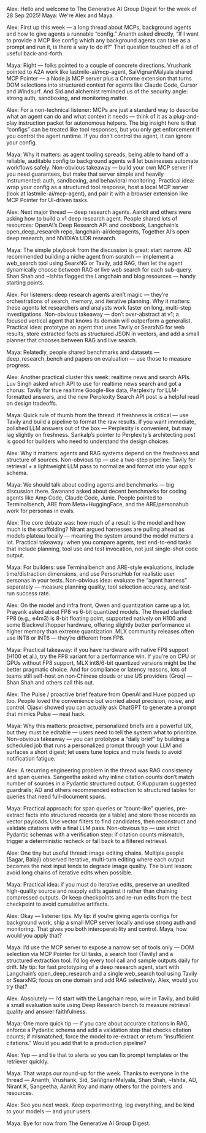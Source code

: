 Alex: Hello and welcome to The Generative AI Group Digest for the week of 28 Sep 2025!
Maya: We're Alex and Maya.

Alex: First up this week — a long thread about MCPs, background agents and how to give agents a runnable “config.” Ananth asked directly, “If I want to provide a MCP like config which any background agents can take as a prompt and run it, is there a way to do it?” That question touched off a lot of useful back-and-forth.

Maya: Right — folks pointed to a couple of concrete directions. Vrushank pointed to A2A work like lastmile-ai/mcp-agent, SaiVignanMalyala shared MCP Pointer — a Node.js MCP server plus a Chrome extension that turns DOM selections into structured context for agents like Claude Code, Cursor and Windsurf. And Sid and alchemist reminded us of the security angle: strong auth, sandboxing, and monitoring matter.

Alex: For a non-technical listener: MCPs are just a standard way to describe what an agent can do and what context it needs — think of it as a plug-and-play instruction packet for autonomous helpers. The big insight here is that “configs” can be treated like tool responses, but you only get enforcement if you control the agent runtime. If you don’t control the agent, it can ignore your config.

Maya: Why it matters: as agent tooling spreads, being able to hand off a reliable, auditable config to background agents will let businesses automate workflows safely. Non-obvious takeaway — build your own MCP server if you need guarantees, but make that server simple and heavily instrumented: auth, sandboxing, and behavioral monitoring. Practical idea: wrap your config as a structured tool response, host a local MCP server (look at lastmile-ai/mcp-agent), and pair it with a browser extension like MCP Pointer for UI-driven tasks.

Alex: Next major thread — deep research agents. Aankit and others were asking how to build a v1 deep research agent. People shared lots of resources: OpenAI’s Deep Research API and cookbook, Langchain’s open_deep_research repo, langchain-ai/deepagents, Together AI’s open deep research, and NVIDIA’s UDR research.

Maya: The simple playbook from the discussion is great: start narrow. AD recommended building a niche agent from scratch — implement a web_search tool using SearxNG or Tavily, add RAG, then let the agent dynamically choose between RAG or live web search for each sub-query. Shan Shah and ~Ishita flagged the Langchain and blog resources — handy starting points.

Alex: For listeners: deep research agents aren’t magic — they’re orchestrations of search, memory, and iterative planning. Why it matters: these agents let researchers and analysts work faster on long, multi-step investigations. Non-obvious takeaway — don’t over-abstract at v1; a focused vertical agent that knows its domain will outperform a generalist. Practical idea: prototype an agent that uses Tavily or SearxNG for web results, store extracted facts as structured JSON in vectors, and add a small planner that chooses between RAG and live search.

Maya: Relatedly, people shared benchmarks and datasets — deep_research_bench and papers on evaluation — use those to measure progress.

Alex: Another practical cluster this week: realtime news and search APIs. Luv Singh asked which API to use for realtime news search and got a chorus: Tavily for true realtime Google-like data, Perplexity for LLM-formatted answers, and the new Perplexity Search API post is a helpful read on design tradeoffs.

Maya: Quick rule of thumb from the thread: if freshness is critical — use Tavily and build a pipeline to format the raw results. If you want immediate, polished LLM answers out of the box — Perplexity is convenient, but may lag slightly on freshness. Sankalp’s pointer to Perplexity’s architecting post is good for builders who need to understand the design choices.

Alex: Why it matters: agents and RAG systems depend on the freshness and structure of sources. Non-obvious tip — use a two-step pipeline: Tavily for retrieval + a lightweight LLM pass to normalize and format into your app’s schema.

Maya: We should talk about coding agents and benchmarks — big discussion there. Swanand asked about decent benchmarks for coding agents like Amp Code, Claude Code, Junie. People pointed to Terminalbench, ARE from Meta+HuggingFace, and the ARE/personahub work for personas in evals.

Alex: The core debate was: how much of a result is the model and how much is the scaffolding? Nirant argued harnesses are pulling ahead as models plateau locally — meaning the system around the model matters a lot. Practical takeaway: when you compare agents, test end-to-end tasks that include planning, tool use and test invocation, not just single-shot code output.

Maya: For builders: use Terminalbench and ARE-style evaluations, include time/distraction dimensions, and use PersonaHub for realistic user personas in your tests. Non-obvious idea: evaluate the “agent harness” separately — measure planning quality, tool selection accuracy, and test-run success rate.

Alex: On the model and infra front, Qwen and quantization came up a lot. Prayank asked about FP8 vs 6-bit quantized models. The thread clarified: FP8 (e.g., e4m3) is 8-bit floating point, supported natively on H100 and some Blackwell/hopper hardware, offering slightly better performance at higher memory than extreme quantization. MLX community releases often use INT8 or INT6 — they’re different from FP8.

Maya: Practical takeaway: if you have hardware with native FP8 support (H100 et al.), try the FP8 variant for a performance win. If you’re on CPU or GPUs without FP8 support, MLX int8/6-bit quantized versions might be the better pragmatic choice. And for compliance or latency reasons, lots of teams still self-host on non‑Chinese clouds or use US providers (Groq) — Shan Shah and others call this out.

Alex: The Pulse / proactive brief feature from OpenAI and Huxe popped up too. People loved the convenience but worried about precision, noise, and control. Ojasvi showed you can actually ask ChatGPT to generate a prompt that mimics Pulse — neat hack.

Maya: Why this matters: proactive, personalized briefs are a powerful UX, but they must be editable — users need to tell the system what to prioritize. Non-obvious takeaway — you can prototype a “daily brief” by building a scheduled job that runs a personalized prompt through your LLM and surfaces a short digest; let users tune topics and mute feeds to avoid notification fatigue.

Alex: A recurring engineering problem in the thread was RAG consistency and span queries. Sangeetha asked why inline citation counts don’t match number of sources in a Pydantic structured output. G Kuppuram suggested guardrails; AD and others recommended extraction to structured tables for queries that need full-document spans.

Maya: Practical approach: for span queries or “count-like” queries, pre-extract facts into structured records (or a table) and store those records as vector payloads. Use vector filters to find candidates, then reconstruct and validate citations with a final LLM pass. Non-obvious tip — use strict Pydantic schemas with a verification step: if citation counts mismatch, trigger a deterministic recheck or fall back to a filtered retrieval.

Alex: One tiny but useful thread: image editing chains. Multiple people (Sagar, Balaji) observed iterative, multi-turn editing where each output becomes the next input tends to degrade image quality. The blunt lesson: avoid long chains of iterative edits when possible.

Maya: Practical idea: if you must do iterative edits, preserve an unedited high-quality source and reapply edits against it rather than chaining compressed outputs. Or keep checkpoints and re-run edits from the best checkpoint to avoid cumulative artifacts.

Alex: Okay — listener tips. My tip: if you’re giving agents configs for background work, ship a small MCP server locally and use strong auth and monitoring. That gives you both interoperability and control. Maya, how would you apply that?

Maya: I’d use the MCP server to expose a narrow set of tools only — DOM selection via MCP Pointer for UI tasks, a search tool (Tavily) and a structured extraction tool. I’d log every tool call and sample outputs daily for drift. My tip: for fast prototyping of a deep research agent, start with Langchain’s open_deep_research and a single web_search tool using Tavily or SearxNG; focus on one domain and add RAG selectively. Alex, would you try that?

Alex: Absolutely — I’d start with the Langchain repo, wire in Tavily, and build a small evaluation suite using Deep Research bench to measure retrieval quality and answer faithfulness.

Maya: One more quick tip — if you care about accurate citations in RAG, enforce a Pydantic schema and add a validation step that checks citation counts; if mismatched, force the model to re-extract or return “insufficient citations.” Would you add that to a production pipeline?

Alex: Yep — and tie that to alerts so you can fix prompt templates or the retriever quickly.

Maya: That wraps our round-up for the week. Thanks to everyone in the thread — Ananth, Vrushank, Sid, SaiVignanMalyala, Shan Shah, ~Ishita, AD, Nirant K, Sangeetha, Aankit Roy and many others for the pointers and resources.

Alex: See you next week. Keep experimenting, log everything, and be kind to your models — and your users.

Maya: Bye for now from The Generative AI Group Digest.